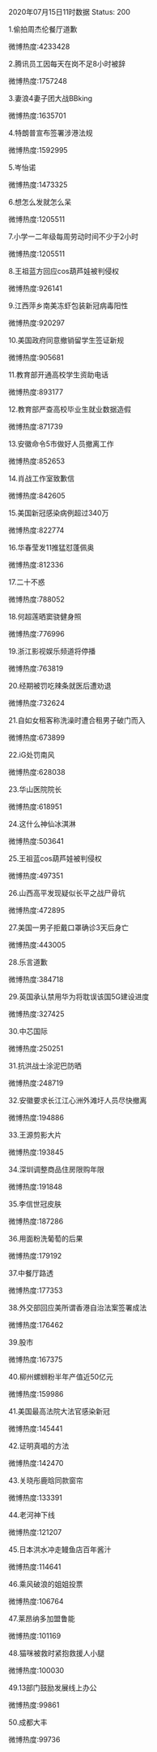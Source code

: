 2020年07月15日11时数据
Status: 200

1.偷拍周杰伦餐厅道歉

微博热度:4233428

2.腾讯员工因每天在岗不足8小时被辞

微博热度:1757248

3.妻浪4妻子团大战BBking

微博热度:1635701

4.特朗普宣布签署涉港法规

微博热度:1592995

5.岑怡诺

微博热度:1473325

6.想怎么发就怎么呆

微博热度:1205511

7.小学一二年级每周劳动时间不少于2小时

微博热度:1205511

8.王祖蓝方回应cos葫芦娃被判侵权

微博热度:926141

9.江西萍乡南美冻虾包装新冠病毒阳性

微博热度:920297

10.美国政府同意撤销留学生签证新规

微博热度:905681

11.教育部开通高校学生资助电话

微博热度:893177

12.教育部严查高校毕业生就业数据造假

微博热度:871739

13.安徽命令5市做好人员撤离工作

微博热度:852653

14.肖战工作室致歉信

微博热度:842605

15.美国新冠感染病例超过340万

微博热度:822774

16.华春莹发11推猛怼蓬佩奥

微博热度:812336

17.二十不惑

微博热度:788052

18.何超莲晒窦骁健身照

微博热度:776996

19.浙江影视娱乐频道将停播

微博热度:763819

20.经期被罚吃辣条就医后遭劝退

微博热度:732624

21.自如女租客称洗澡时遭合租男子破门而入

微博热度:673899

22.iG处罚南风

微博热度:628038

23.华山医院院长

微博热度:618951

24.这什么神仙冰淇淋

微博热度:503641

25.王祖蓝cos葫芦娃被判侵权

微博热度:497351

26.山西高平发现疑似长平之战尸骨坑

微博热度:472895

27.美国一男子拒戴口罩确诊3天后身亡

微博热度:443005

28.乐言道歉

微博热度:384718

29.英国承认禁用华为将耽误该国5G建设进度

微博热度:327425

30.中芯国际

微博热度:250251

31.抗洪战士涂泥巴防晒

微博热度:248719

32.安徽要求长江江心洲外滩圩人员尽快撤离

微博热度:194886

33.王源剪影大片

微博热度:193845

34.深圳调整商品住房限购年限

微博热度:191848

35.李信世冠皮肤

微博热度:187286

36.用面粉洗葡萄的后果

微博热度:179192

37.中餐厅路透

微博热度:177353

38.外交部回应美所谓香港自治法案签署成法

微博热度:176462

39.股市

微博热度:167375

40.柳州螺蛳粉半年产值近50亿元

微博热度:159986

41.美国最高法院大法官感染新冠

微博热度:145441

42.证明真唱的方法

微博热度:142470

43.关晓彤鹿晗同款窗帘

微博热度:133391

44.老河神下线

微博热度:121207

45.日本洪水冲走鳗鱼店百年酱汁

微博热度:114641

46.乘风破浪的姐姐投票

微博热度:106764

47.莱昂纳多加盟鲁能

微博热度:101169

48.猫咪被救时紧抱救援人小腿

微博热度:100030

49.13部门鼓励发展线上办公

微博热度:99861

50.成都大丰

微博热度:99736

